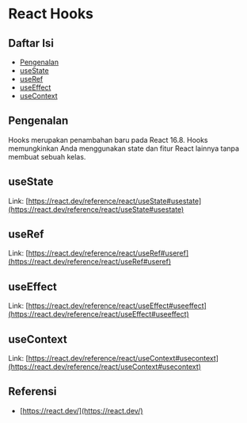 # React Hooks

## Daftar Isi

- [Pengenalan](#pengenalan)
- [useState](#usestate)
- [useRef](#useref)
- [useEffect](#useeffect)
- [useContext](#usecontext)

## Pengenalan

Hooks merupakan penambahan baru pada React 16.8. Hooks memungkinkan Anda menggunakan state dan fitur React lainnya tanpa membuat sebuah kelas.

## useState

Link: [https://react.dev/reference/react/useState#usestate](https://react.dev/reference/react/useState#usestate)

## useRef

Link: [https://react.dev/reference/react/useRef#useref](https://react.dev/reference/react/useRef#useref)

## useEffect

Link: [https://react.dev/reference/react/useEffect#useeffect](https://react.dev/reference/react/useEffect#useeffect)

## useContext

Link: [https://react.dev/reference/react/useContext#usecontext](https://react.dev/reference/react/useContext#usecontext)

## Referensi

- [https://react.dev/](https://react.dev/)
